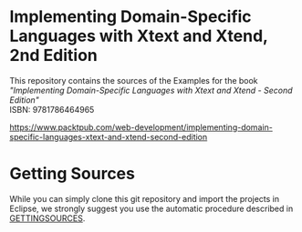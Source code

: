 Implementing Domain-Specific Languages with Xtext and Xtend, 2nd Edition
============================

This repository contains the sources of the Examples for the book  
*"Implementing Domain-Specific Languages with Xtext and Xtend - Second Edition"*  
ISBN: 9781786464965

https://www.packtpub.com/web-development/implementing-domain-specific-languages-xtext-and-xtend-second-edition

Getting Sources
====

While you can simply clone this git repository and import the projects in Eclipse,
we strongly suggest you use the automatic procedure described in [GETTINGSOURCES](docs/GETTINGSOURCES.md).
